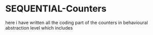 # SEQUENTIAL-Counters
here i have written all the coding part of the counters in behavioural abstraction level which includes 
